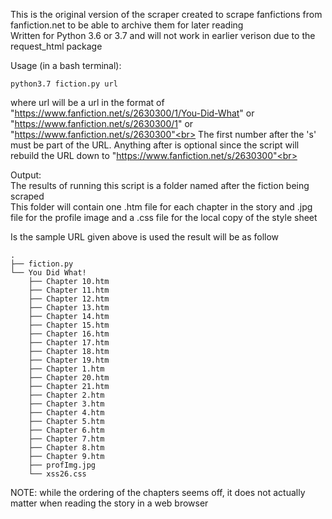 This is the original version of the scraper created to scrape fanfictions from fanfiction.net to be able to archive them for later reading<br>
Written for Python 3.6 or 3.7 and will not work in earlier verison due to the request_html package<br>

Usage (in a bash terminal):<br>

	python3.7 fiction.py url

where url will be a url in the format of "https://www.fanfiction.net/s/2630300/1/You-Did-What" or "https://www.fanfiction.net/s/2630300/1" or "https://www.fanfiction.net/s/2630300"<br>
The first number after the 's' must be part of the URL. Anything after is optional since the script will rebuild the URL down to "https://www.fanfiction.net/s/2630300"<br>

Output:<br>
The results of running this script is a folder named after the fiction being scraped<br>
This folder will contain one .htm file for each chapter in the story and .jpg file for the profile image and a .css file for the local copy of the style sheet<br>

Is the sample URL given above is used the result will be as follow<br>

	.
	├── fiction.py
	└── You Did What!
		├── Chapter 10.htm
		├── Chapter 11.htm
		├── Chapter 12.htm
		├── Chapter 13.htm
		├── Chapter 14.htm
		├── Chapter 15.htm
		├── Chapter 16.htm
		├── Chapter 17.htm
		├── Chapter 18.htm
		├── Chapter 19.htm
		├── Chapter 1.htm
		├── Chapter 20.htm
		├── Chapter 21.htm
		├── Chapter 2.htm
		├── Chapter 3.htm
		├── Chapter 4.htm
		├── Chapter 5.htm
		├── Chapter 6.htm
		├── Chapter 7.htm
		├── Chapter 8.htm
		├── Chapter 9.htm
		├── profImg.jpg
		└── xss26.css
		
NOTE: while the ordering of the chapters seems off, it does not actually matter when reading the story in a web browser<br>

